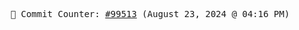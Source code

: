 <p align="center">
    <samp>
        📮 Commit Counter: <a href="https://github.com/Javascript-void0/Javascript-void0/commits/main">#99513</a> (August 23, 2024 @ 04:16 PM)
    </samp>
</p>